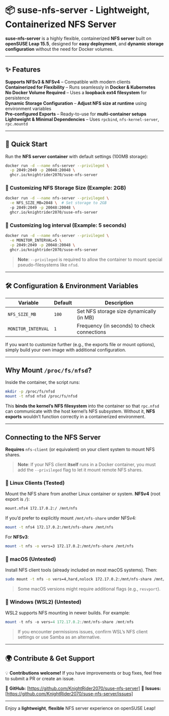 # **📦 suse-nfs-server - Lightweight, Containerized NFS Server**

**suse-nfs-server** is a highly flexible, containerized **NFS server** built on **openSUSE Leap 15.5**, designed for **easy deployment**, and **dynamic storage configuration** without the need for Docker volumes.

---

## **✨ Features**

**Supports NFSv3 & NFSv4** – Compatible with modern clients  
**Containerized for Flexibility** – Runs seamlessly in **Docker & Kubernetes**  
**No Docker Volume Required** – Uses a **loopback ext4 filesystem** for persistence  
**Dynamic Storage Configuration** – **Adjust NFS size at runtime** using environment variables  
**Pre-configured Exports** – Ready-to-use for **multi-container setups**  
**Lightweight & Minimal Dependencies** – Uses `rpcbind`, `nfs-kernel-server`, `rpc.mountd`

---

## **🚀 Quick Start**

Run the **NFS server container** with default settings (100MB storage):

```sh
docker run -d --name nfs-server --privileged \
  -p 2049:2049 -p 20048:20048 \
  ghcr.io/knightrider2070/suse-nfs-server
```

### **📌 Customizing NFS Storage Size (Example: 2GB)**

```sh
docker run -d --name nfs-server --privileged \
  -e NFS_SIZE_MB=2048 \  # Set storage to 2GB
  -p 2049:2049 -p 20048:20048 \
  ghcr.io/knightrider2070/suse-nfs-server
```

### **📌 Customizing log interval (Example: 5 seconds)**

```sh
docker run -d --name nfs-server --privileged \
  -e MONITOR_INTERVAL=5 \
  -p 2049:2049 -p 20048:20048 \
  ghcr.io/knightrider2070/suse-nfs-server
```

> **Note**: `--privileged` is required to allow the container to mount special pseudo-filesystems like `nfsd`.

---

## **🛠 Configuration & Environment Variables**

| Variable      | Default | Description                                   |
|---------------|---------|-----------------------------------------------|
| `NFS_SIZE_MB` | `100`   | Set NFS storage size dynamically (in MB)      |
| `MONITOR_INTERVAL` | `1` | Frequency (in seconds) to check connections  |

If you want to customize further (e.g., the exports file or mount options), simply build your own image with additional configuration.

---

## **Why Mount `/proc/fs/nfsd`?**

Inside the container, the script runs:

```bash
mkdir -p /proc/fs/nfsd
mount -t nfsd nfsd /proc/fs/nfsd
```

This **binds the kernel’s NFS filesystem** into the container so that `rpc.nfsd` can communicate with the host kernel’s NFS subsystem. Without it, **NFS exports** wouldn’t function correctly in a containerized environment.

---

## **Connecting to the NFS Server**

**Requires** `nfs-client` (or equivalent) on your client system to mount NFS shares.

> **Note**: If your NFS client **itself** runs in a Docker container, you must add the `--privileged` flag to let it mount remote NFS shares.

### **🔹 Linux Clients (Tested)**

Mount the NFS share from another Linux container or system.
**NFSv4** (root export is `/`):

```sh
mount.nfs4 172.17.0.2:/ /mnt/nfs
```

If you’d prefer to explicitly mount `/mnt/nfs-share` under NFSv4:

```sh
mount -t nfs4 172.17.0.2:/mnt/nfs-share /mnt/nfs
```

For **NFSv3**:

```sh
mount -t nfs -o vers=3 172.17.0.2:/mnt/nfs-share /mnt/nfs
```

### **🔹 macOS (Untested)**

Install NFS client tools (already included on most macOS systems). Then:

```sh
sudo mount -t nfs -o vers=4,hard,nolock 172.17.0.2:/mnt/nfs-share /mnt/nfs
```

> Some macOS versions might require additional flags (e.g., `resvport`).

### **🔹 Windows (WSL2) (Untested)**

WSL2 supports NFS mounting in newer builds. For example:

```powershell
mount -t nfs -o vers=4 172.17.0.2:/mnt/nfs-share /mnt/nfs
```

> If you encounter permissions issues, confirm WSL’s NFS client settings or use Samba as an alternative.

---

## **🌍 Contribute & Get Support**

💡 **Contributions welcome!** If you have improvements or bug fixes, feel free to submit a PR or create an issue.

🔗 **GitHub:** [https://github.com/KnightRider2070/suse-nfs-server]
🐞 **Issues:** [https://github.com/KnightRider2070/suse-nfs-server/issues]

---

Enjoy a **lightweight**, **flexible** NFS server experience on openSUSE Leap!
